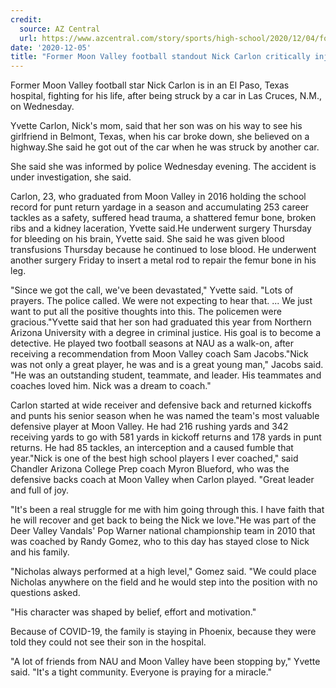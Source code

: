 ```yaml
---
credit:
  source: AZ Central
  url: https://www.azcentral.com/story/sports/high-school/2020/12/04/former-moon-valley-football-star-nick-carlon-fighting-his-life/3831950001/
date: '2020-12-05'
title: "Former Moon Valley football standout Nick Carlon critically injured when struck by vehicle"
---
```

Former Moon Valley football star Nick Carlon is in an El Paso, Texas hospital, fighting for his life, after being struck by a car in Las Cruces, N.M., on Wednesday.

Yvette Carlon, Nick's mom, said that her son was on his way to see his girlfriend in Belmont, Texas, when his car broke down, she believed on a highway.She said he got out of the car when he was struck by another car.

 She said she was informed by police Wednesday evening. The accident is under investigation, she said.

Carlon, 23, who graduated from Moon Valley in 2016 holding the school record for punt return yardage in a season and accumulating 253 career tackles as a safety, suffered head trauma, a shattered femur bone, broken ribs and a kidney laceration, Yvette said.He underwent surgery Thursday for bleeding on his brain, Yvette said. She said he was given blood transfusions Thursday because he continued to lose blood. He underwent another surgery Friday to insert a metal rod to repair the femur bone in his leg.

"Since we got the call, we've been devastated," Yvette said. "Lots of prayers. The police called. We were not expecting to hear that. ... We just want to put all the positive thoughts into this. The policemen were gracious."Yvette said that her son had graduated this year from Northern Arizona University with a degree in criminal justice. His goal is to become a detective. He played two football seasons at NAU as a walk-on, after receiving a recommendation from Moon Valley coach Sam Jacobs."Nick was not only a great player, he was and is a great young man," Jacobs said. "He was an outstanding student, teammate, and leader.  His teammates and coaches loved him.  Nick was a dream to coach."

Carlon started at wide receiver and defensive back and returned kickoffs and punts his senior season when he was named the team's most valuable defensive player at Moon Valley. He had 216 rushing yards and 342 receiving yards to go with 581 yards in kickoff returns and 178 yards in punt returns. He had 85 tackles, an interception and a caused fumble that year."Nick is one of the best high school players I ever coached," said Chandler Arizona College Prep coach Myron Blueford, who was the defensive backs coach at Moon Valley when Carlon played. "Great leader and full of joy.

"It's been a real struggle for me with him going through this. I have faith that he will recover and get back to being the Nick we love."He was part of the Deer Valley Vandals' Pop Warner national championship team in 2010 that was coached by Randy Gomez, who to this day has stayed close to Nick and his family.

"Nicholas always performed at a high level," Gomez said. "We could place Nicholas anywhere on the field and he would step into the position with no questions asked.

"His character was shaped by belief, effort and motivation."

Because of COVID-19, the family is staying in Phoenix, because they were told they could not see their son in the hospital.

"A lot of friends from NAU and Moon Valley have been stopping by," Yvette said. "It's a tight community. Everyone is praying for a miracle."

